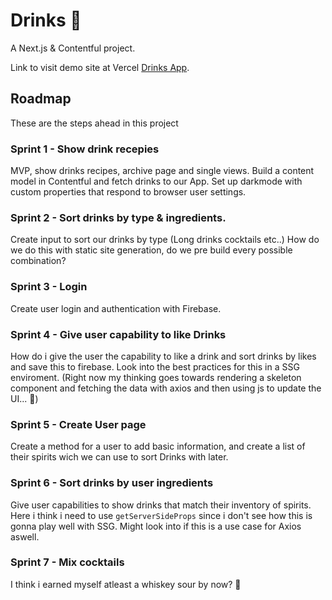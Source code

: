 # Drinks 🍹

A Next.js & Contentful project.

Link to visit demo site at Vercel [Drinks App](https://next-contentful-drinks.vercel.app/).


## Roadmap

These are the steps ahead in this project

### Sprint 1 - Show drink recepies

MVP, show drinks recipes, archive page and single views.
Build a content model in Contentful and fetch drinks to our App.
Set up darkmode with custom properties that respond to browser user settings.

### Sprint 2 - Sort drinks by type & ingredients.

Create input to sort our drinks by type (Long drinks cocktails etc..)
How do we do this with static site generation, do we pre build every possible combination? 

### Sprint 3 - Login

Create user login and authentication with Firebase.

### Sprint 4 - Give user capability to like Drinks

How do i give the user the capability to like a drink and sort drinks by likes and save this to firebase.
Look into the best practices for this in a SSG enviroment. 
(Right now my thinking goes towards rendering a skeleton component and fetching the data with axios and then using js to update the UI... 🤔)

### Sprint 5 - Create User page

 Create a method for a user to add basic information, and create a list of their spirits wich we can use to sort Drinks with later.

### Sprint 6 - Sort drinks by user ingredients

Give user capabilities to show drinks that match their inventory of spirits.
Here i think i need to use `getServerSideProps` since i don't see how this is gonna play well with SSG.
Might look into if this is a use case for Axios aswell.

### Sprint 7 - Mix cocktails

I think i earned myself atleast a whiskey sour by now? 🥃

